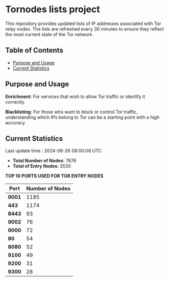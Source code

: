 # Tornodes lists project

This repository provides updated lists of IP addresses associated with Tor relay nodes. The lists are refreshed every 30 minutes to ensure they reflect the most current state of the Tor network.

## Table of Contents

- [Purpose and Usage](#purpose-and-usage)
- [Current Statistics](#current-statistics)


## Purpose and Usage

**Enrichment**: For services that wish to allow Tor traffic or identify it correctly.

**Blacklisting**: For those who want to block or control Tor traffic, understanding which IPs belong to Tor can be a starting point with a high accuracy.

## Current Statistics

Last update time : 2024-06-26 08:00:08 UTC

- **Total Number of Nodes**: 7876
- **Total of Entry Nodes**: 3530

**TOP 10 PORTS USED FOR TOR ENTRY NODES**

| **Port** | **Number of Nodes** |
|------|-----------------|
| **9001**   | 1185  |
| **443**   | 1174  |
| **8443**   | 93  |
| **9002**   | 76  |
| **9000**   | 72  |
| **80**   | 54  |
| **8080**   | 52  |
| **9100**   | 49  |
| **9200**   | 31  |
| **9300**   | 28  |


